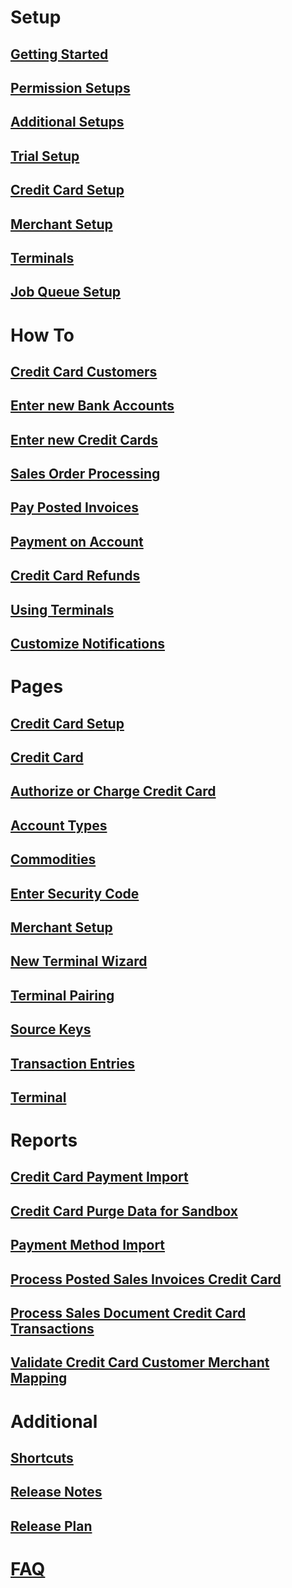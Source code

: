 # Setup

## [Getting Started](getting-started.md)

## [Permission Setups](permission-setups.md)

## [Additional Setups](additional-setups.md)

## [Trial Setup](trial-setup.md)

## [Credit Card Setup](credit-card-setup.md)

## [Merchant Setup](merchant-setup.md)

## [Terminals](terminal-setup.md)

## [Job Queue Setup](job-queue-setup.md)

<!--
## [Setup Workflows](setup-workflows.md)
-->

# How To

## [Credit Card Customers](how-to-credit-card-customers.md)

## [Enter new Bank Accounts](how-to-enter-new-bank-accounts.md)

## [Enter new Credit Cards](how-to-enter-new-credit-cards.md)

## [Sales Order Processing](how-to-sales-order-processing.md)

## [Pay Posted Invoices](how-to-pay-posted-invoices.md)

## [Payment on Account](how-to-payment-on-account.md)

## [Credit Card Refunds](how-to-credit-card-refunds.md)

## [Using Terminals](how-to-using-terminals.md)

## [Customize Notifications](how-to-customize-notifications.md)

<!--
## [Customizing Sign up Email](how-to-customize-signup-email.md)

## [Product Tour](how-to-product-tour.md)

-->

# Pages

## [Credit Card Setup](page-credit-card-setup.md)

## [Credit Card](page-credit-card.md)

## [Authorize or Charge Credit Card](page-authorize-credit-card.md)

## [Account Types](page-credit-card-types.md)

## [Commodities](page-credit-card-commodity.md)

## [Enter Security Code](page-enter-security-code.md)

## [Merchant Setup](page-credit-card-merchant.md)

## [New Terminal Wizard](page-credit-card-new-terminal-wizard.md)

## [Terminal Pairing](page-credit-card-terminal-pairing.md)

## [Source Keys](page-credit-card-source-keys.md)

## [Transaction Entries](page-transaction-entries.md)

## [Terminal](page-terminal.md)

# Reports

## [Credit Card Payment Import](report-credit-card-payment-import.md)

## [Credit Card Purge Data for Sandbox](report-credit-card-purge-for-sandbox.md)

## [Payment Method Import](report-payment-method-import.md)

## [Process Posted Sales Invoices Credit Card](report-posted-sales-invoices-credit-card.md)

## [Process Sales Document Credit Card Transactions](report-sales-document-credit-card-transactions.md)

## [Validate Credit Card Customer Merchant Mapping](report-validate-credit-card-customer-merchant-mapping.md)

<!--
# Developer

## [Credit Card API](credit-card-api.md)
-->

# Additional

## [Shortcuts](shortcuts.md)

## [Release Notes](release-notes.md)

## [Release Plan](release-plan.md)

# [FAQ](faq-index.md)
